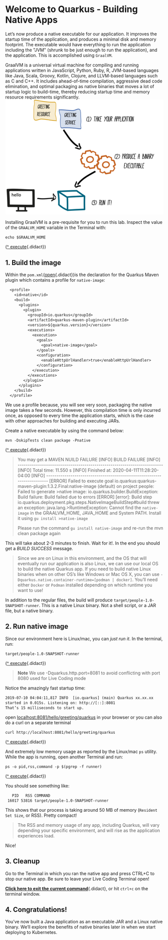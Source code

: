 
# Welcome to Quarkus - Building Native Apps

Let’s now produce a native executable for our application. It improves the startup time of the application, and produces a minimal disk and memory footprint. The executable would have everything to run the application including the "JVM" (shrunk to be just enough to run the application), and the application. This is accomplished using `GraalVM`.

GraalVM is a universal virtual machine for compiling and running applications written in JavaScript, Python, Ruby, R, JVM-based languages like Java, Scala, Groovy, Kotlin, Clojure, and LLVM-based languages such as C and C++. It includes ahead-of-time compilation, aggressive dead code elimination, and optimal packaging as native binaries that moves a lot of startup logic to build-time, thereby reducing startup time and memory resource requirements significantly.
![Diagram](docs/10-qnative-image-process.png)


Installing GraalVM is a pre-requisite for you to run this lab. Inspect the value of the `GRAALVM_HOME` variable in the Terminal with:
```
echo $GRAALVM_HOME
```
([^ execute](didact://?commandId=vscode.didact.sendNamedTerminalAString&text=QNativeTerm$$echo%20$GRAALVM_HOME&completion=echo%20graalvm%20home. "Opens a new terminal and sends the command above"){.didact})

## 1. Build the image

Within the `pom.xml`([open](didact://?commandId=vscode.openFolder&projectFilePath=pom.xml&completion=Opened%20the%20pom.xml%20file "Opens the pom.xml file"){.didact})is the declaration for the Quarkus Maven plugin which contains a profile for `native-image`:

```
  <profile>
    <id>native</id>
    <build>
      <plugins>
        <plugin>
          <groupId>io.quarkus</groupId>
          <artifactId>quarkus-maven-plugin</artifactId>
          <version>${quarkus.version}</version>
          <executions>
            <execution>
              <goals>
                <goal>native-image</goal>
              </goals>
              <configuration>
                <enableHttpUrlHandler>true</enableHttpUrlHandler>
              </configuration>
            </execution>
          </executions>
        </plugin>
      </plugins>
    </build>
  </profile>
```

We use a profile because, you will see very soon, packaging the native image takes a few seconds. However, this compilation time is only incurred once, as opposed to every time the application starts, which is the case with other approaches for building and executing JARs.

Create a native executable by using the command below:

```
mvn -DskipTests clean package -Pnative
```

([^ execute](didact://?commandId=vscode.didact.sendNamedTerminalAString&text=QuarkusTerm$$mvn%20-Dskiptests%20clean%20package%20-Pnative&completion=Run%20Quarkus%20native%20mode. "Opens a new terminal and sends the command above"){.didact})

> You may get a MAVEN NUILD FAILURE
>[INFO] BUILD FAILURE
>[INFO] ------------------------------------------------------------------------
>[INFO] Total time:  11.550 s
>[INFO] Finished at: 2020-04-11T11:28:20-04:00
>[INFO] ------------------------------------------------------------------------
>[ERROR] Failed to execute goal io.quarkus:quarkus-maven-plugin:1.3.2.Final:native-image (default) on project people: Failed to generate >native image: io.quarkus.builder.BuildException: Build failure: Build failed due to errors
>[ERROR]         [error]: Build step io.quarkus.deployment.pkg.steps.NativeImageBuildStep#build threw an exception: java.lang.>RuntimeException: Cannot find the `native-image` in the GRAALVM_HOME, JAVA_HOME and System PATH. Install it using `gu install >native-image`
>
> Please run the command `gu install native-image` and re-run the mvn clean package again

This will take about 2-3 minutes to finish. Wait for it!. In the end you should get a *BUILD SUCCESS* message.

>Since we are on Linux in this environment, and the OS that will eventually run our application is also Linux, we can use our local OS to build the native Quarkus app. If you need to build native Linux binaries when on other OS’s like Windows or Mac OS X, you can use `-Dquarkus.native.container-runtime=[podman | docker]`. You’ll need either `Docker` or `Podman` installed depending on which runtime you want to use!


In addition to the regular files, the build will produce `target/people-1.0-SNAPSHOT-runner`. This is a native Linux binary. Not a shell script, or a JAR file, but a native binary.

## 2. Run native image

Since our environment here is Linux/mac, you can *just run it*. In the terminal, run:

```
target/people-1.0-SNAPSHOT-runner
```
([^ execute](didact://?commandId=vscode.didact.sendNamedTerminalAString&text=QuarkusTerm$$target/people-1.0-SNAPSHOT-runner&completion=Running%20native%20image. "Opens a new terminal and sends the command above"){.didact})

> **Note** We use -Dquarkus.http.port=8081 to avoid conflicting with port 8080 used for Live Coding mode

Notice the amazingly fast startup time:

```
2019-07-10 04:04:11,817 INFO  [io.quarkus] (main) Quarkus xx.xx.xx started in 0.015s. Listening on: http://[::]:8081
That’s 15 milliseconds to start up.
```

open [localhost:8081/hello/greeting/quarkus](http://localhost:8081/hello/greeting/quarkus) in your browser or you can also do a curl on a separate terminal

```
curl http://localhost:8081/hello/greeting/quarkus
```
([^ execute](didact://?commandId=vscode.didact.sendNamedTerminalAString&text=curlTerm$$curl%20http://localhost:8081/hello/greeting/quarkus%20;%20echo%20''&completion=Run%20curl%20command. "Opens a new terminal and sends the command above"){.didact})

And extremely low memory usage as reported by the Linux/mac `ps` utility. While the app is running, open another Terminal and run:

```
ps -o pid,rss,command -p $(pgrep -f runner)
```
([^ execute](didact://?commandId=vscode.didact.sendNamedTerminalAString&text=QNativeTerm$$ps%20-o%20pid,rss,command%20-p%20$(pgrep%20-f%20runner)&completion=Show%20graalvm%20memory. "Opens a new terminal and sends the command above"){.didact})


You should see something like:

```
   PID   RSS COMMAND
 16017 53816 target/people-1.0-SNAPSHOT-runner
```

This shows that our process is taking around 50 MB of memory (`Resident Set Size`, or RSS). Pretty compact!

>The RSS and memory usage of any app, including Quarkus, will vary depending your specific environment, and will rise as the application experiences load.

Nice!

## 3. Cleanup

Go to the Terminal in which you ran the native app and press CTRL+C to stop our native app. Be sure to leave your Live Coding Terminal open!

[**Click here to exit the current command**](didact://?commandId=vscode.didact.sendNamedTerminalCtrlC&text=QuarkusTerm&completion=Quarkus%20K%20Hello%20World%20interrupted. "Interrupt the current operation on the terminal"){.didact},
or hit `ctrl+c` on the terminal window.

## 4. Congratulations!

You’ve now built a Java application as an executable JAR and a Linux native binary. We’ll explore the benefits of native binaries later in when we start deploying to Kubernetes.
